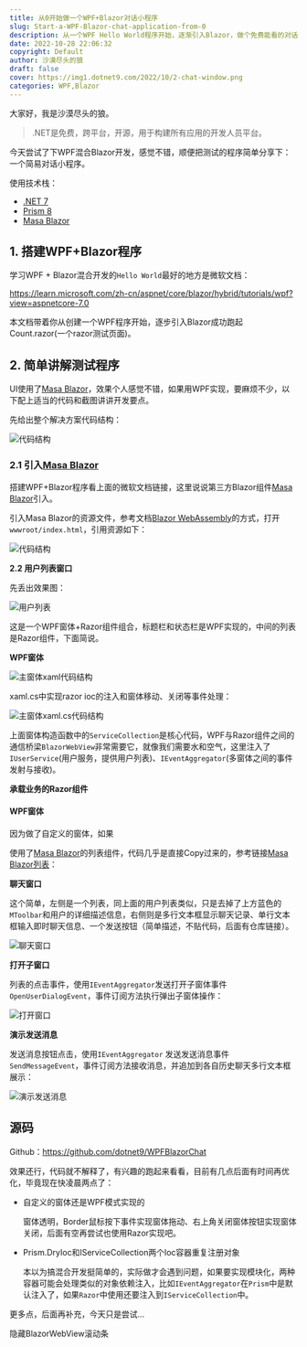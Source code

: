 ```yaml
---
title: 从0开始做一个WPF+Blazor对话小程序
slug: Start-a-WPF-Blazor-chat-application-from-0
description: 从一个WPF Hello World程序开始，逐渐引入Blazor，做个免费能看的对话小程序耍耍。
date: 2022-10-28 22:06:32
copyright: Default
author: 沙漠尽头的狼
draft: false
cover: https://img1.dotnet9.com/2022/10/2-chat-window.png
categories: WPF,Blazor
---
```


大家好，我是沙漠尽头的狼。

>.NET是免费，跨平台，开源，用于构建所有应用的开发人员平台。

今天尝试了下WPF混合Blazor开发，感觉不错，顺便把测试的程序简单分享下：一个简易对话小程序。

使用技术栈：

- [.NET 7](https://learn.microsoft.com/zh-cn/aspnet/core/blazor/hybrid/tutorials/wpf?view=aspnetcore-7.0)
- [Prism 8](https://github.com/PrismLibrary/Prism)
- [Masa Blazor](https://blazor.masastack.com/)

## 1. 搭建WPF+Blazor程序

学习WPF + Blazor混合开发的`Hello World`最好的地方是微软文档：

https://learn.microsoft.com/zh-cn/aspnet/core/blazor/hybrid/tutorials/wpf?view=aspnetcore-7.0

本文档带着你从创建一个WPF程序开始，逐步引入Blazor成功跑起Count.razor(一个razor测试页面)。

## 2. 简单讲解测试程序

UI使用了[Masa Blazor](https://blazor.masastack.com/)，效果个人感觉不错，如果用WPF实现，要麻烦不少，以下配上适当的代码和截图讲讲开发要点。

先给出整个解决方案代码结构：

![代码结构](https://img1.dotnet9.com/2022/10/5-code-structure.png)

### 2.1 引入[Masa Blazor](https://blazor.masastack.com/)

搭建WPF+Blazor程序看上面的微软文档链接，这里说说第三方Blazor组件[Masa Blazor](https://blazor.masastack.com/)引入。

引入Masa Blazor的资源文件，参考文档[Blazor WebAssembly](https://blazor.masastack.com/getting-started/installation)的方式，打开`wwwroot/index.html`，引用资源如下：

![代码结构](https://img1.dotnet9.com/2022/10/6-add-masa-resource.png)

**2.2 用户列表窗口**

先丢出效果图：

![用户列表](https://img1.dotnet9.com/2022/10/1-main-window.png)

这是一个WPF窗体+Razor组件组合，标题栏和状态栏是WPF实现的，中间的列表是Razor组件，下面简说。

**WPF窗体**

![主窗体xaml代码结构](https://img1.dotnet9.com/2022/10/7-mainwindow-code.png)

xaml.cs中实现razor ioc的注入和窗体移动、关闭等事件处理：

![主窗体xaml.cs代码结构](https://img1.dotnet9.com/2022/10/8-mainwindow-code.png)

上面窗体构造函数中的`ServiceCollection`是核心代码，WPF与Razor组件之间的通信桥梁`BlazorWebView`非常需要它，就像我们需要水和空气，这里注入了`IUserService`(用户服务，提供用户列表)、`IEventAggregator`(多窗体之间的事件发射与接收)。

**承载业务的Razor组件**

#### WPF窗体

因为做了自定义的窗体，如果

使用了[Masa Blazor](https://blazor.masastack.com/)的列表组件，代码几乎是直接Copy过来的，参考链接[Masa Blazor列表](https://blazor.masastack.com/components/lists)：





**聊天窗口**

这个简单，左侧是一个列表，同上面的用户列表类似，只是去掉了上方蓝色的`MToolbar`和用户的详细描述信息，右侧则是多行文本框显示聊天记录、单行文本框输入即时聊天信息、一个发送按钮（简单描述，不贴代码，后面有仓库链接）。

![聊天窗口](https://img1.dotnet9.com/2022/10/2-chat-window.png)

**打开子窗口**

列表的点击事件，使用`IEventAggregator`发送打开子窗体事件 `OpenUserDialogEvent`，事件订阅方法执行弹出子窗体操作：

![打开窗口](https://img1.dotnet9.com/2022/10/3-open-child-window.gif)

**演示发送消息**

发送消息按钮点击，使用`IEventAggregator` 发送发送消息事件`SendMessageEvent`，事件订阅方法接收消息，并追加到各自历史聊天多行文本框展示：

![演示发送消息](https://img1.dotnet9.com/2022/10/4-send-message.gif)

## 源码

Github：https://github.com/dotnet9/WPFBlazorChat

效果还行，代码就不解释了，有兴趣的跑起来看看，目前有几点后面有时间再优化，毕竟现在快凌晨两点了：

- 自定义的窗体还是WPF模式实现的

  窗体透明，Border鼠标按下事件实现窗体拖动、右上角关闭窗体按钮实现窗体关闭，后面有空再尝试也使用Razor实现吧。

- Prism.DryIoc和IServiceCollection两个Ioc容器重复注册对象

  本以为搞混合开发挺简单的，实际做才会遇到问题，如果要实现模块化，两种容器可能会处理类似的对象依赖注入，比如`IEventAggregator`在`Prism`中是默认注入了，如果`Razor`中使用还要注入到`IServiceCollection`中。

更多点，后面再补充，今天只是尝试...

隐藏BlazorWebView滚动条